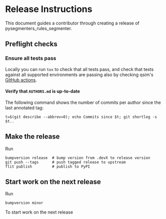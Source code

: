 # Release Instructions

This document guides a contributor through creating a release of pysegmenters_rules_segmenter.

## Preflight checks

### Ensure all tests pass

Locally you can run `tox` to check that all tests pass, and check that tests
against all supported environments are passing also by checking qsim's
[GitHub actions](https://github.com/oterrier/pysegmenters_rules_segmenter/actions?query=branch%3Amaster+workflow%3Atests).

#### Verify that `AUTHORS.md` is up-to-date

The following command shows the number of commits per author since the last
annotated tag:
```
t=$(git describe --abbrev=0); echo Commits since $t; git shortlog -s $t..
```

## Make the release

Run

```
bumpversion release  # bump version from .devX to release version
git push --tags      # push tagged release to upstream
flit publish         # publish to PyPI
```

## Start work on the next release

Run

```
bumpversion minor
```

To start work on the next release
